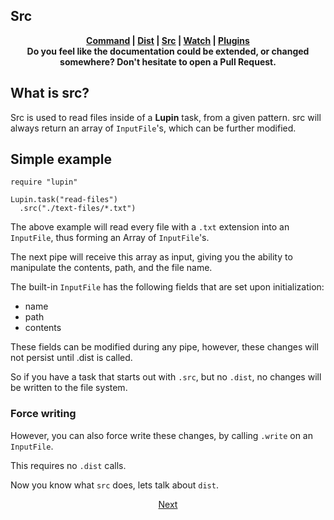 ## Src

<p align="center">
  <b>
    <a href="https://github.com/molnarmark/lupin/blob/master/docs/3-command.md">Command</a> | <a href="https://github.com/molnarmark/lupin/blob/master/docs/5-dist.md">Dist</a> | <a href="https://github.com/molnarmark/lupin/blob/master/docs/4-src.md">Src</a> | <a href="https://github.com/molnarmark/lupin/blob/master/docs/6-watch.md">Watch</a> | <a href="https://github.com/molnarmark/lupin/blob/master/docs/7-plugins.md">Plugins</a>
    <br>
    Do you feel like the documentation could be extended, or changed somewhere? Don't hesitate to open a Pull Request.
  </b>
</p>

## What is src?

Src is used to read files inside of a **Lupin** task, from a given pattern. src will always return an array of `InputFile`'s, which can be further modified.

## Simple example

```crystal
require "lupin"

Lupin.task("read-files")
  .src("./text-files/*.txt")
```

The above example will read every file with a `.txt` extension into an `InputFile`, thus forming an Array of `InputFile`'s.

The next pipe will receive this array as input, giving you the ability to manipulate the contents, path, and the file name.

The built-in `InputFile` has the following fields that are set upon initialization:

- name
- path
- contents

These fields can be modified during any pipe, however, these changes will not persist until .dist is called.

So if you have a task that starts out with `.src`, but no `.dist`, no changes will be written to the file system.

### Force writing

However, you can also force write these changes, by calling `.write` on an `InputFile`.

This requires no `.dist` calls.

Now you know what `src` does, lets talk about `dist`.

<p align="center">
  <a href="https://github.com/molnarmark/lupin/blob/master/docs/5-dist.md">Next</a>
</p>
